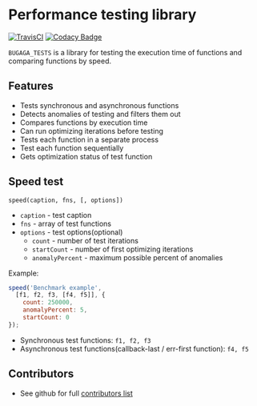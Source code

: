 # Performance testing library

[![TravisCI](https://travis-ci.org/bugagashenkj/bugaga-tests.svg?branch=master)](https://travis-ci.org/bugagashenkj/bugaga-tests)
[![Codacy Badge](https://api.codacy.com/project/badge/Grade/79d81f700ad441568d1dc6cca687ea77)](https://www.codacy.com/app/bugagashenkj/bugaga-tests)

`BUGAGA_TESTS` is a library for testing the execution time of functions and comparing functions by speed.

## Features

  - Tests synchronous and asynchronous functions
  - Detects anomalies of testing and filters them out
  - Compares functions by execution time
  - Can run optimizing iterations before testing
  - Tests each function in a separate process
  - Test each function sequentially
  - Gets optimization status of test function

## Speed test
`speed(caption, fns, [, options])`
- `caption` - test caption
- `fns` - array of test functions
- `options` - test options(optional)
  - `count` - number of test iterations
  - `startCount` - number of first optimizing iterations
  - `anomalyPercent` - maximum possible percent of anomalies

Example:

```JavaScript
speed('Benchmark example',
  [f1, f2, f3, [f4, f5]], {
    count: 250000,
    anomalyPercent: 5,
    startCount: 0
});

```
- Synchronous test functions: `f1, f2, f3`
- Asynchronous test functions(callback-last / err-first function): `f4, f5`

## Contributors
  - See github for full [contributors list](https://github.com/bugagashenkj/bugaga-tests/graphs/contributors)
